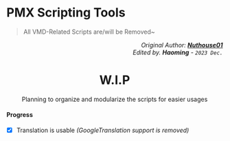# PMX Scripting Tools
> All VMD-Related Scripts are/will be Removed~

<p align="right"><i>
Original Author: <b><a href="https://github.com/Nuthouse01/PMX-VMD-Scripting-Tools">Nuthouse01</a></b><br>
Edited by. <b>Haoming</b> - <code>2023 Dec.</code>
</i></p>

<h1 align="center">W.I.P</h1>
<p align="center">Planning to organize and modularize the scripts for easier usages</p>

#### Progress
- [X] Translation is usable *(GoogleTranslation support is removed)*
